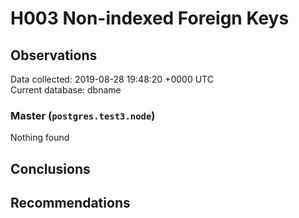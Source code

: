 # H003 Non-indexed Foreign Keys #

## Observations ##
Data collected: 2019-08-28 19:48:20 +0000 UTC  
Current database: dbname  


### Master (`postgres.test3.node`) ###



Nothing found



## Conclusions ##


## Recommendations ##

